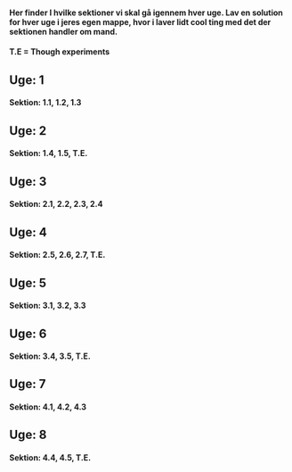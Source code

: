 #### Her finder I hvilke sektioner vi skal gå igennem hver uge. Lav en solution for hver uge i jeres egen mappe, hvor i laver lidt cool ting med det der sektionen handler om mand. 
#### T.E = Though experiments 
## Uge: 1 
#### Sektion: 1.1, 1.2, 1.3
## Uge: 2 
#### Sektion: 1.4, 1.5, T.E.
## Uge: 3 
#### Sektion: 2.1, 2.2, 2.3, 2.4
## Uge: 4 
#### Sektion: 2.5, 2.6, 2.7, T.E.
## Uge: 5 
#### Sektion: 3.1, 3.2, 3.3
## Uge: 6 
#### Sektion: 3.4, 3.5, T.E.
## Uge: 7 
#### Sektion: 4.1, 4.2, 4.3
## Uge: 8 
#### Sektion: 4.4, 4.5, T.E.
